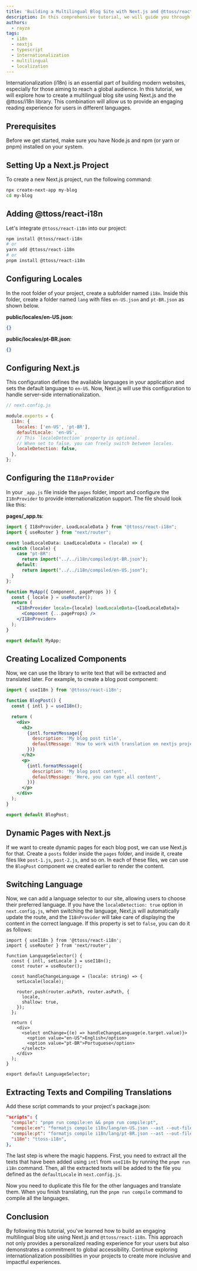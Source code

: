 ```yaml
---
title: 'Building a Multilingual Blog Site with Next.js and @ttoss/react-i18n'
description: In this comprehensive tutorial, we will guide you through the process of building a multilingual blog site using Next.js and the powerful @ttoss/react-i18n library. Internationalization (i18n) is a crucial aspect of modern web development, especially when targeting a diverse global audience. You will learn how to set up a Next.js project, integrate i18n support, configure locales, create localized components, and enable users to seamlessly switch between languages. Additionally, we'll cover the extraction and compilation of translations, ensuring that your blog site is accessible and engaging for users from various language backgrounds. By the end of this tutorial, you'll have the skills to create a dynamic and inclusive multilingual blog site that caters to a worldwide readership.
authors:
  - rayza
tags:
  - i18n
  - nextjs
  - typescript
  - internationalization
  - multilingual
  - localization
---
```


Internationalization (i18n) is an essential part of building modern websites, especially for those aiming to reach a global audience. In this tutorial, we will explore how to create a multilingual blog site using Next.js and the @ttoss/i18n library. This combination will allow us to provide an engaging reading experience for users in different languages.

## Prerequisites

Before we get started, make sure you have Node.js and npm (or yarn or pnpm) installed on your system.

## Setting Up a Next.js Project

To create a new Next.js project, run the following command:

```bash
npx create-next-app my-blog
cd my-blog
```

## Adding @ttoss/react-i18n

Let's integrate `@ttoss/react-i18n` into our project:

```bash
npm install @ttoss/react-i18n
# or
yarn add @ttoss/react-i18n
# or
pnpm install @ttoss/react-i18n
```

## Configuring Locales

In the root folder of your project, create a subfolder named `i18n`. Inside this folder, create a folder named `lang` with files `en-US.json` and `pt-BR.json` as shown below.

**public/locales/en-US.json**:

```json
{}
```

**public/locales/pt-BR.json**:

```json
{}
```

## Configuring Next.js

This configuration defines the available languages in your application and sets the default language to `en-US`. Now, Next.js will use this configuration to handle server-side internationalization.

```jsx
// next.config.js

module.exports = {
  i18n: {
    locales: ['en-US', 'pt-BR'],
    defaultLocale: 'en-US',
    // This `localeDetection` property is optional.
    // When set to false, you can freely switch between locales.
    localeDetection: false,
  },
};
```

## Configuring the `I18nProvider`

In your `_app.js` file inside the `pages` folder, import and configure the `I18nProvider` to provide internationalization support. The file should look like this:

**pages/\_app.ts**:

```jsx
import { I18nProvider, LoadLocaleData } from "@ttoss/react-i18n";
import { useRouter } from "next/router";

const loadLocaleData: LoadLocaleData = (locale) => {
  switch (locale) {
    case "pt-BR":
      return import("../../i18n/compiled/pt-BR.json");
    default:
      return import("../../i18n/compiled/en-US.json");
  }
};

function MyApp({ Component, pageProps }) {
  const { locale } = useRouter();
  return (
    <I18nProvider locale={locale} loadLocaleData={loadLocaleData}>
      <Component {...pageProps} />
    </I18nProvider>
  );
}

export default MyApp;
```

## Creating Localized Components

Now, we can use the library to write text that will be extracted and translated later. For example, to create a blog post component:

```jsx
import { useI18n } from '@ttoss/react-i18n';

function BlogPost() {
  const { intl } = useI18n();

  return (
    <div>
      <h2>
        {intl.formatMessage({
          description: 'My blog post title',
          defaultMessage: 'How to work with translation on nextjs projects',
        })}
      </h2>
      <p>
        {intl.formatMessage({
          description: 'My blog post content',
          defaultMessage: 'Here, you can type all content',
        })}
      </p>
    </div>
  );
}

export default BlogPost;
```

## Dynamic Pages with Next.js

If we want to create dynamic pages for each blog post, we can use Next.js for that. Create a `posts` folder inside the `pages` folder, and inside it, create files like `post-1.js`, `post-2.js`, and so on. In each of these files, we can use the `BlogPost` component we created earlier to render the content.

## Switching Language

Now, we can add a language selector to our site, allowing users to choose their preferred language. If you have the `localeDetection: true` option in `next.config.js`, when switching the language, Next.js will automatically update the route, and the `I18nProvider` will take care of displaying the content in the correct language. If this property is set to `false`, you can do it as follows:

```tsx
import { useI18n } from '@ttoss/react-i18n';
import { useRouter } from 'next/router';

function LanguageSelector() {
  const { intl, setLocale } = useI18n();
  const router = useRouter();

  const handleChangeLanguage = (locale: string) => {
    setLocale(locale);

    router.push(router.asPath, router.asPath, {
      locale,
      shallow: true,
    });
  };

  return (
    <div>
      <select onChange={(e) => handleChangeLanguage(e.target.value)}>
        <option value="en-US">English</option>
        <option value="pt-BR">Portuguese</option>
      </select>
    </div>
  );
}

export default LanguageSelector;
```

## Extracting Texts and Compiling Translations

Add these script commands to your project's package.json:

```json
"scripts": {
  "compile": "pnpm run compile:en && pnpm run compile:pt",
  "compile:en": "formatjs compile i18n/lang/en-US.json --ast --out-file i18n/compiled/en-US.json",
  "compile:pt": "formatjs compile i18n/lang/pt-BR.json --ast --out-file i18n/compiled/pt-BR.json",
  "i18n": "ttoss-i18n",
},
```

The last step is where the magic happens. First, you need to extract all the texts that have been added using `intl` from `useI18n` by running the `pnpm run i18n` command. Then, all the extracted texts will be added to the file you defined as the `defaultLocale` in `next.config.js`.

Now you need to duplicate this file for the other languages and translate them. When you finish translating, run the `pnpm run compile` command to compile all the languages.

## Conclusion

By following this tutorial, you've learned how to build an engaging multilingual blog site using Next.js and `@ttoss/react-i18n`. This approach not only provides a personalized reading experience for your users but also demonstrates a commitment to global accessibility. Continue exploring internationalization possibilities in your projects to create more inclusive and impactful experiences.
